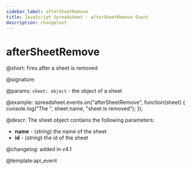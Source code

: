 ```yaml
---
sidebar_label: afterSheetRemove
title: JavaScript Spreadsheet - afterSheetRemove Event
description: changetext
---
```


# afterSheetRemove

@short: fires after a sheet is removed

@signature:

@params:
`sheet: object` - the object of a sheet

@example:
spreadsheet.events.on("afterSheetRemove", function(sheet) {
    console.log("The ", sheet.name, "sheet is removed");
});

@descr:
The sheet object contains the following parameters:

- **name** - (*string*) the name of the sheet
- **id** - (*string*) the id of the sheet

@changelog: added in v4.1

@template:api_event
